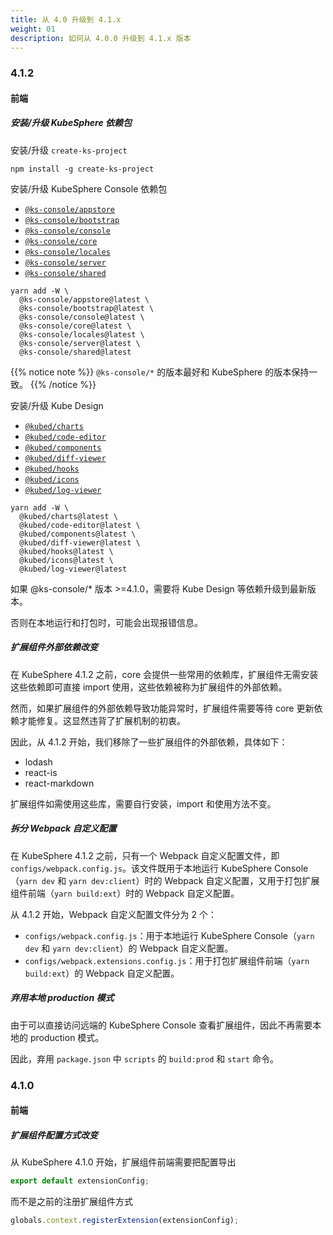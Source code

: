 ```yaml
---
title: 从 4.0 升级到 4.1.x
weight: 01
description: 如何从 4.0.0 升级到 4.1.x 版本
---
```


### 4.1.2

#### 前端

##### 安装/升级 KubeSphere 依赖包

安装/升级 `create-ks-project`

```shell
npm install -g create-ks-project
```

安装/升级 KubeSphere Console 依赖包

- [`@ks-console/appstore`](https://www.npmjs.com/package/@ks-console/appstore)
- [`@ks-console/bootstrap`](https://www.npmjs.com/package/@ks-console/bootstrap)
- [`@ks-console/console`](https://www.npmjs.com/package/@ks-console/console)
- [`@ks-console/core`](https://www.npmjs.com/package/@ks-console/core)
- [`@ks-console/locales`](https://www.npmjs.com/package/@ks-console/locales)
- [`@ks-console/server`](https://www.npmjs.com/package/@ks-console/server)
- [`@ks-console/shared`](https://www.npmjs.com/package/@ks-console/shared)

```shell
yarn add -W \
  @ks-console/appstore@latest \
  @ks-console/bootstrap@latest \
  @ks-console/console@latest \
  @ks-console/core@latest \
  @ks-console/locales@latest \
  @ks-console/server@latest \
  @ks-console/shared@latest
```

{{% notice note %}}
`@ks-console/*` 的版本最好和 KubeSphere 的版本保持一致。
{{% /notice %}}

安装/升级 Kube Design

- [`@kubed/charts`](https://www.npmjs.com/package/@kubed/charts)
- [`@kubed/code-editor`](https://www.npmjs.com/package/@kubed/code-editor)
- [`@kubed/components`](https://www.npmjs.com/package/@kubed/components)
- [`@kubed/diff-viewer`](https://www.npmjs.com/package/@kubed/diff-viewer)
- [`@kubed/hooks`](https://www.npmjs.com/package/@kubed/hooks)
- [`@kubed/icons`](https://www.npmjs.com/package/@kubed/icons)
- [`@kubed/log-viewer`](https://www.npmjs.com/package/@kubed/log-viewer)

```shell
yarn add -W \
  @kubed/charts@latest \
  @kubed/code-editor@latest \
  @kubed/components@latest \
  @kubed/diff-viewer@latest \
  @kubed/hooks@latest \
  @kubed/icons@latest \
  @kubed/log-viewer@latest
```

如果 @ks-console/\* 版本 >=4.1.0，需要将 Kube Design 等依赖升级到最新版本。

否则在本地运行和打包时，可能会出现报错信息。

##### 扩展组件外部依赖改变

在 KubeSphere 4.1.2 之前，core 会提供一些常用的依赖库，扩展组件无需安装这些依赖即可直接 import 使用，这些依赖被称为扩展组件的外部依赖。

然而，如果扩展组件的外部依赖导致功能异常时，扩展组件需要等待 core 更新依赖才能修复。这显然违背了扩展机制的初衷。

因此，从 4.1.2 开始，我们移除了一些扩展组件的外部依赖，具体如下：

- lodash
- react-is
- react-markdown

扩展组件如需使用这些库，需要自行安装，import 和使用方法不变。

##### 拆分 Webpack 自定义配置

在 KubeSphere 4.1.2 之前，只有一个 Webpack 自定义配置文件，即 `configs/webpack.config.js`。该文件既用于本地运行 KubeSphere Console（`yarn dev` 和 `yarn dev:client`）时的 Webpack 自定义配置，又用于打包扩展组件前端（`yarn build:ext`）时的 Webpack 自定义配置。

从 4.1.2 开始，Webpack 自定义配置文件分为 2 个：

- `configs/webpack.config.js`：用于本地运行 KubeSphere Console（`yarn dev` 和 `yarn dev:client`）的 Webpack 自定义配置。
- `configs/webpack.extensions.config.js`：用于打包扩展组件前端（`yarn build:ext`）的 Webpack 自定义配置。

##### 弃用本地 production 模式

由于可以直接访问远端的 KubeSphere Console 查看扩展组件，因此不再需要本地的 production 模式。

因此，弃用 `package.json` 中 `scripts` 的 `build:prod` 和 `start` 命令。

### 4.1.0

#### 前端

##### 扩展组件配置方式改变

从 KubeSphere 4.1.0 开始，扩展组件前端需要把配置导出

```js
export default extensionConfig;
```

而不是之前的注册扩展组件方式

```js
globals.context.registerExtension(extensionConfig);
```
